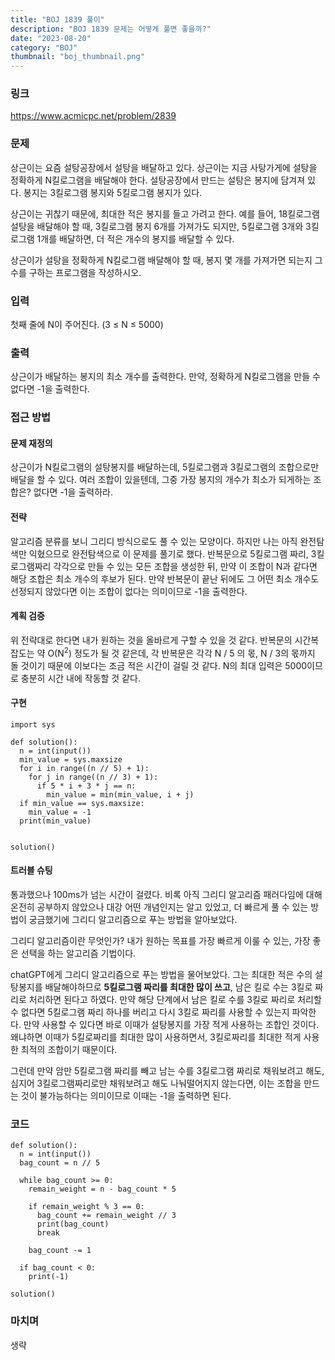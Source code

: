 ```yaml
---
title: "BOJ 1839 풀이"
description: "BOJ 1839 문제는 어떻게 풀면 좋을까?"
date: "2023-08-20"
category: "BOJ"
thumbnail: "boj_thumbnail.png"
---
```


### 링크

https://www.acmicpc.net/problem/2839

### 문제

상근이는 요즘 설탕공장에서 설탕을 배달하고 있다. 상근이는 지금 사탕가게에 설탕을 정확하게 N킬로그램을 배달해야 한다. 설탕공장에서 만드는 설탕은 봉지에 담겨져 있다. 봉지는 3킬로그램 봉지와 5킬로그램 봉지가 있다.

상근이는 귀찮기 때문에, 최대한 적은 봉지를 들고 가려고 한다. 예를 들어, 18킬로그램 설탕을 배달해야 할 때, 3킬로그램 봉지 6개를 가져가도 되지만, 5킬로그램 3개와 3킬로그램 1개를 배달하면, 더 적은 개수의 봉지를 배달할 수 있다.

상근이가 설탕을 정확하게 N킬로그램 배달해야 할 때, 봉지 몇 개를 가져가면 되는지 그 수를 구하는 프로그램을 작성하시오.

### 입력

첫째 줄에 N이 주어진다. (3 ≤ N ≤ 5000)

### 출력

상근이가 배달하는 봉지의 최소 개수를 출력한다. 만약, 정확하게 N킬로그램을 만들 수 없다면 -1을 출력한다.

### 접근 방법

#### 문제 재정의

상근이가 N킬로그램의 설탕봉지를 배달하는데, 5킬로그램과 3킬로그램의 조합으로만 배달을 할 수 있다. 여러 조합이 있을텐데, 그중 가장 봉지의 개수가 최소가 되게하는 조합은? 없다면 -1을 출력하라.

#### 전략

알고리즘 분류를 보니 그리디 방식으로도 풀 수 있는 모양이다. 하지만 나는 아직 완전탐색만 익혔으므로 완전탐색으로 이 문제를 풀기로 했다. 반복문으로 5킬로그램 짜리, 3킬로그램짜리 각각으로 만들 수 있는 모든 조합을 생성한 뒤, 만약 이 조합이 N과 같다면 해당 조합은 최소 개수의 후보가 된다. 만약 반복문이 끝난 뒤에도 그 어떤 최소 개수도 선정되지 않았다면 이는 조합이 없다는 의미이므로 -1을 출력한다.

#### 계획 검증

위 전략대로 한다면 내가 원하는 것을 올바르게 구할 수 있을 것 같다. 반복문의 시간복잡도는 약 O(N<sup>2</sup>) 정도가 될 것 같은데, 각 반복문은 각각 N / 5 의 몫, N / 3의 몫까지 돌 것이기 때문에 이보다는 조금 적은 시간이 걸릴 것 같다. N의 최대 입력은 5000이므로 충분히 시간 내에 작동할 것 같다.

#### 구현

```
import sys

def solution():
  n = int(input())
  min_value = sys.maxsize
  for i in range((n // 5) + 1):
    for j in range((n // 3) + 1):
      if 5 * i + 3 * j == n:
        min_value = min(min_value, i + j)
  if min_value == sys.maxsize:
    min_value = -1
  print(min_value)


solution()
```

#### 트러블 슈팅

통과했으나 100ms가 넘는 시간이 걸렸다. 비록 아직 그리디 알고리즘 패러다임에 대해 온전히 공부하지 않았으나 대강 어떤 개념인지는 알고 있었고, 더 빠르게 풀 수 있는 방법이 궁금했기에 그리디 알고리즘으로 푸는 방법을 알아보았다.

그리디 알고리즘이란 무엇인가? 내가 원하는 목표를 가장 빠르게 이룰 수 있는, 가장 좋은 선택을 하는 알고리즘 기법이다.

chatGPT에게 그리디 알고리즘으로 푸는 방법을 물어보았다. 그는 최대한 적은 수의 설탕봉지를 배달해야하므로 **5킬로그램 짜리를 최대한 많이 쓰고**, 남은 킬로 수는 3킬로 짜리로 처리하면 된다고 하였다. 만약 해당 단계에서 남은 킬로 수를 3킬로 짜리로 처리할 수 없다면 5킬로그램 짜리 하나를 버리고 다시 3킬로 짜리를 사용할 수 있는지 파악한다. 만약 사용할 수 있다면 바로 이때가 설탕봉지를 가장 적게 사용하는 조합인 것이다. 왜냐하면 이때가 5킬로짜리를 최대한 많이 사용하면서, 3킬로짜리를 최대한 적게 사용한 최적의 조합이기 때문이다.

그런데 만약 암만 5킬로그램 짜리를 빼고 남는 수를 3킬로그램 짜리로 채워보려고 해도, 심지어 3킬로그램짜리로만 채워보려고 해도 나눠떨어지지 않는다면, 이는 조합을 만드는 것이 불가능하다는 의미이므로 이때는 -1을 출력하면 된다.

### 코드

```
def solution():
  n = int(input())
  bag_count = n // 5

  while bag_count >= 0:
    remain_weight = n - bag_count * 5

    if remain_weight % 3 == 0:
      bag_count += remain_weight // 3
      print(bag_count)
      break

    bag_count -= 1

  if bag_count < 0:
    print(-1)

solution()
```

### 마치며

생략
